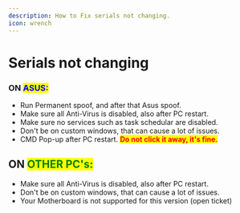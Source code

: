 ```yaml
---
description: How to Fix serials not changing.
icon: wrench
---
```


# Serials not changing

### ON <mark style="color:blue;">ASUS:</mark>

* Run Permanent spoof, and after that Asus spoof.
* Make sure all Anti-Virus is disabled, also after PC restart.
* Make sure no services such as task schedular are disabled.
* Don't be on custom windows, that can cause a lot of issues.
* CMD Pop-up after PC restart. <mark style="color:red;">**Do not click it away, it's fine.**</mark>

## ON <mark style="color:green;">OTHER PC's:</mark>

* Make sure all Anti-Virus is disabled, also after PC restart.
* Don't be on custom windows, that can cause a lot of issues.
* Your Motherboard is not supported for this version (open ticket)
